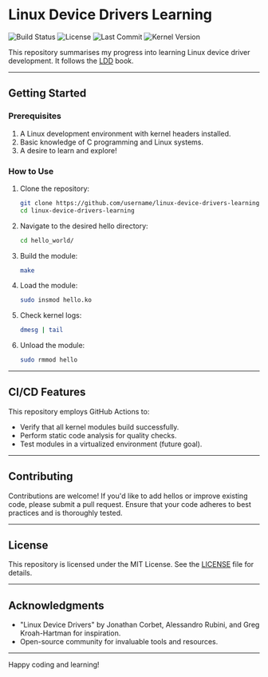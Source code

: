 # Linux Device Drivers Learning

![Build Status](https://github.com/artic92/linux-device-drivers-learning/actions/workflows/build_and_test.yml/badge.svg)
![License](https://img.shields.io/github/license/artic92/linux-device-drivers-learning)
![Last Commit](https://img.shields.io/github/last-commit/artic92/linux-device-drivers-learning)
![Kernel Version](https://img.shields.io/badge/Kernel-6.0%2B-blue)

This repository summarises my progress into learning Linux device driver development. It follows the [LDD](https://lwn.net/Kernel/LDD3/) book.

---

## Getting Started

### Prerequisites

1. A Linux development environment with kernel headers installed.
2. Basic knowledge of C programming and Linux systems.
3. A desire to learn and explore!

### How to Use

1. Clone the repository:

   ```bash
   git clone https://github.com/username/linux-device-drivers-learning.git
   cd linux-device-drivers-learning
   ```

2. Navigate to the desired hello directory:

   ```bash
   cd hello_world/
   ```

3. Build the module:

   ```bash
   make
   ```

4. Load the module:

   ```bash
   sudo insmod hello.ko
   ```

5. Check kernel logs:

   ```bash
   dmesg | tail
   ```

6. Unload the module:

   ```bash
   sudo rmmod hello
   ```

---

## CI/CD Features

This repository employs GitHub Actions to:

- Verify that all kernel modules build successfully.
- Perform static code analysis for quality checks.
- Test modules in a virtualized environment (future goal).

---

## Contributing

Contributions are welcome! If you'd like to add hellos or improve existing code, please submit a pull request. Ensure that your code adheres to best practices and is thoroughly tested.

---

## License

This repository is licensed under the MIT License. See the [LICENSE](LICENSE) file for details.

---

## Acknowledgments

- "Linux Device Drivers" by Jonathan Corbet, Alessandro Rubini, and Greg Kroah-Hartman for inspiration.
- Open-source community for invaluable tools and resources.

---

Happy coding and learning!
